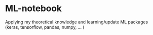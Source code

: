 # ML-notebook
Applying my theoretical knowledge and learning/update ML packages (keras, tensorflow, pandas, numpy, ... )
